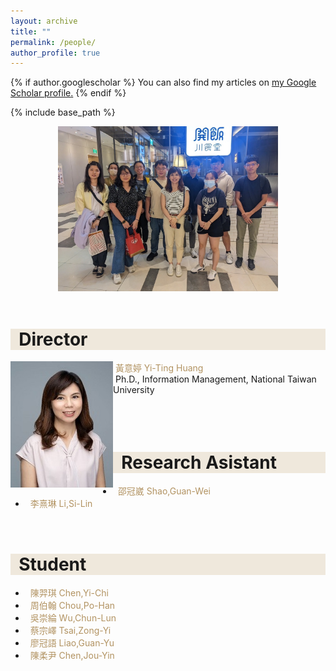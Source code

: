 ```yaml
---
layout: archive
title: ""
permalink: /people/
author_profile: true
---
```


{% if author.googlescholar %}
  You can also find my articles on <u><a href="{{author.googlescholar}}">my Google Scholar profile</a>.</u>
{% endif %}

{% include base_path %}
<div align="center">
  <img src="/images/Group1.jpg" width="70%" height="70%">
</div>
<br>

<!-- Director -->
<h1 style= "background:#efe8dc">&nbsp; Director</h1>

<img src="/images/Yi-ting2.jpg" align="left"/>
   <font color="#b29362"> &nbsp;黃意婷 Yi-Ting Huang</font><br>
   &nbsp;Ph.D., Information Management, National Taiwan University<br><br><br><br>

<!-- Research Asistant -->
<h1 style= "background:#efe8dc">&nbsp; Research Asistant</h1>
<ul>
  <li>
    <font color="#b29362">&nbsp;&nbsp;邵冠崴 Shao,Guan-Wei</font><br>
  </li>
  <li>
    <font color="#b29362">&nbsp;&nbsp;李熹琳 Li,Si-Lin</font><br>
  </li>
</ul>
<br>

<!-- Student -->
<h1 style= "background:#efe8dc">&nbsp; Student</h1>
<ul>
  <li><font color="#b29362">&nbsp;&nbsp;陳羿琪 Chen,Yi-Chi</font></li>
  <li><font color="#b29362">&nbsp;&nbsp;周伯翰 Chou,Po-Han</font></li>
  <li><font color="#b29362">&nbsp;&nbsp;吳崇綸 Wu,Chun-Lun</font></li>
  <li><font color="#b29362">&nbsp;&nbsp;蔡宗嶧 Tsai,Zong-Yi</font></li>
  <li><font color="#b29362">&nbsp;&nbsp;廖冠語 Liao,Guan-Yu</font></li>
  <li><font color="#b29362">&nbsp;&nbsp;陳柔尹 Chen,Jou-Yin</font></li>
</ul>

